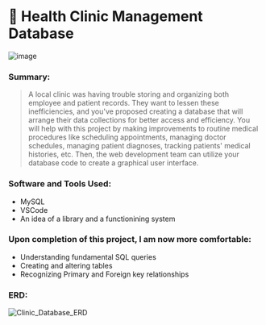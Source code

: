 # 🏥 Health Clinic Management Database
![image](https://user-images.githubusercontent.com/111383078/204542915-d46220ed-793d-4543-8340-63fd6e3535bb.png)

### Summary:
> A local clinic was having trouble storing and organizing both employee and patient records. They want to lessen these inefficiencies, and you've proposed creating a database that will arrange their data collections for better access and efficiency. You will help with this project by making improvements to routine medical procedures like scheduling appointments, managing doctor schedules, managing patient diagnoses, tracking patients' medical histories, etc.
Then, the web development team can utilize your database code to create a graphical user interface.

### Software and Tools Used:
- MySQL
- VSCode
- An idea of a library and a functionining system

### Upon completion of this project, I am now more comfortable:
- Understanding fundamental SQL queries
- Creating and altering tables
- Recognizing Primary and Foreign key relationships

### ERD:
![Clinic_Database_ERD](https://user-images.githubusercontent.com/111383078/204539241-6714ebdf-fc8b-4b55-9a8b-dba2785ec4a5.JPG)
